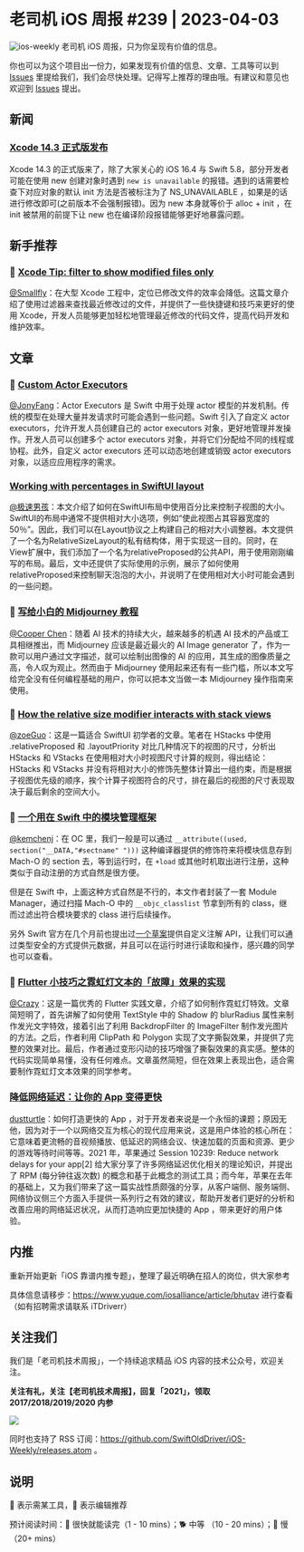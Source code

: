 # 老司机 iOS 周报 #239 | 2023-04-03

![ios-weekly](https://github.com/SwiftOldDriver/iOS-Weekly/blob/master/assets/ios-weekly.png?raw=true)
老司机 iOS 周报，只为你呈现有价值的信息。

你也可以为这个项目出一份力，如果发现有价值的信息、文章、工具等可以到 [Issues](https://github.com/SwiftOldDriver/iOS-Weekly/issues) 里提给我们，我们会尽快处理。记得写上推荐的理由哦。有建议和意见也欢迎到 [Issues](https://github.com/SwiftOldDriver/iOS-Weekly/issues) 提出。

## 新闻

### [Xcode 14.3 正式版发布](https://developer.apple.com/documentation/xcode-release-notes/xcode-14_3-release-notes)

Xcode 14.3 的正式版来了，除了大家关心的 iOS 16.4 与 Swift 5.8，部分开发者可能在使用 new 创建对象时遇到 ``new is unavailable`` 的报错。遇到的话需要检查下对应对象的默认 init 方法是否被标注为了 NS_UNAVAILABLE ，如果是的话进行修改即可(之前版本不会强制报错)。因为 new 本身就等价于 alloc + init ，在 init 被禁用的前提下让 new 也在编译阶段报错能够更好地暴露问题。

## 新手推荐

### 🐎  [Xcode Tip: filter to show modified files only](https://www.jessesquires.com/blog/2023/03/22/xcode-tip-filter-modified-files/)

[@Smallfly](https://github.com/iostalks)：在大型 Xcode 工程中，定位已修改文件的效率会降低。这篇文章介绍了使用过滤器来查找最近修改过的文件，并提供了一些快捷键和技巧来更好的使用 Xcode，开发人员能够更加轻松地管理最近修改的代码文件，提高代码开发和维护效率。

## 文章

### 🐢 [Custom Actor Executors](https://github.com/apple/swift-evolution/blob/main/proposals/0392-custom-actor-executors.md)

[@JonyFang](https://github.com/jonyfang)：Actor Executors 是 Swift 中用于处理 actor 模型的并发机制。传统的模型在处理大量并发请求时可能会遇到一些问题。Swift 引入了自定义 actor executors，允许开发人员创建自己的 actor executors 对象，更好地管理并发操作。开发人员可以创建多个 actor executors 对象，并将它们分配给不同的线程或协程。此外，自定义 actor executors 还可以动态地创建或销毁 actor executors 对象，以适应应用程序的需求。

### [Working with percentages in SwiftUI layout](https://oleb.net/2023/swiftui-relative-size/)

[@极速男孩](https://github.com/ztlyyznf001)：本文介绍了如何在SwiftUI布局中使用百分比来控制子视图的大小。SwiftUI的布局中通常不提供相对大小选项，例如“使此视图占其容器宽度的50％”。因此，我们可以在Layout协议之上构建自己的相对大小调整器。本文提供了一个名为RelativeSizeLayout的私有结构体，用于实现这一目的。同时，在View扩展中，我们添加了一个名为relativeProposed的公共API，用于使用刚刚编写的布局。最后，文中还提供了实际使用的示例，展示了如何使用relativeProposed来控制聊天泡泡的大小，并说明了在使用相对大小时可能会遇到的一些问题。

### 🐎 [写给小白的 Midjourney 教程](https://mp.weixin.qq.com/s/nqnuqji0tK-4seuACtSjcw)

[@Cooper Chen](https://github.com/cjlcooper)：随着 AI 技术的持续大火，越来越多的机遇 AI 技术的产品或工具相继推出，而 Midjourney 应该是最近最火的 AI Image generator 了，作为一款可以用户通过文字描述，就可以绘制出图像的 AI 的应用，其生成的图像质量之高，令人叹为观止。然而由于 Midjourney 使用起来还有有一些门槛，所以本文写给完全没有任何编程基础的用户，你可以把本文当做一本 Midjourney 操作指南来使用。

### 🐎 [How the relative size modifier interacts with stack views](https://oleb.net/2023/swiftui-relative-size-in-stacks/)

[@zoeGuo](https://github.com/zoeGuo)：这是一篇适合 SwiftUI 初学者的文章。笔者在 HStacks 中使用 .relativeProposed 和 .layoutPriority 对比几种情况下的视图的尺寸，分析出 HStacks 和 VStacks 在使用相对大小时视图尺寸计算的规则，得出结论：HStacks 和 VStacks 并没有将相对大小的修饰先整体计算出一组约束，而是根据子视图优先级的顺序，挨个计算子视图符合的尺寸，排在最后的视图的尺寸表现取决于最后剩余的空间大小。

### 🐎 [一个用在 Swift 中的模块管理框架](https://mp.weixin.qq.com/s/aFM_4OqDYcXPRIdF7x_41w)

[@kemchenj](https://kemchenj.github.io/)：在 OC 里，我们一般是可以通过 `__attribute((used, section("__DATA,"#sectname" ")))` 这种编译器提供的修饰符来将模块信息存到 Mach-O 的 section 去，等到运行时，在 `+load` 或其他时机取出进行注册，这种类似于自动注册的方式自然是很方便。

但是在 Swift 中，上面这种方式自然是不行的，本文作者封装了一套 Module Manager，通过扫描 Mach-O 中的 `__objc_classlist` 节拿到所有的 class，继而过滤出符合模块要求的 class 进行后续操作。

另外 Swift 官方在几个月前也提出过[一个草案](https://forums.swift.org/t/pitch-custom-metadata-attributes/62016)提供自定义注解 API，让我们可以通过类型安全的方式提供元数据，并且可以在运行时进行读取和操作，感兴趣的同学也可以查看。

### 🐎 [Flutter 小技巧之霓虹灯文本的「故障」效果的实现](https://mp.weixin.qq.com/s/VAF5IFsVvZMNikilckUcZg)

[@Crazy](https://github.com/jiyan135960)：这是一篇优秀的 Flutter 实践文章，介绍了如何制作霓虹灯特效。文章简短明了，首先讲解了如何使用 TextStyle 中的 Shadow 的 blurRadius 属性来制作发光文字特效，接着引出了利用 BackdropFilter 的 ImageFilter 制作发光图片的方法。之后，作者利用 ClipPath 和 Polygon 实现了文字撕裂效果，并提供了完整的效果对比。最后，作者通过变形闪动的技巧增强了撕裂效果的真实感。整体的代码实现简单易懂，没有任何难点。文章虽然简短，但在效果上表现出色，适合需要制作霓虹灯文本效果的同学参考。

### [降低网络延迟：让你的 App 变得更快](https://mp.weixin.qq.com/s/XoAm9OaXtzT3jE4LSBSpqw)

[dustturtle](https://github.com/dustturtle)：如何打造更快的 App ，对于开发者来说是一个永恒的课题；原因无他，因为对于一个以网络交互为核心的现代应用来说，这是用户体验的核心所在：它意味着更流畅的音视频播放、低延迟的网络会议、快速加载的页面和资源、更少的游戏等待时间等等。2021 年，苹果通过 Session 10239: Reduce network delays for your app[2] 给大家分享了许多网络延迟优化相关的理论知识，并提出了 RPM (每分钟往返次数) 的概念和基于此概念的测试工具；而今年，苹果在去年的基础上，又为我们带来了这一篇实战性质颇强的分享，从客户端侧、服务端侧、网络协议侧三个方面入手提供一系列行之有效的建议，帮助开发者们更好的分析和改善应用的网络延迟状况，从而打造响应更加快捷的 App ，带来更好的用户体验。

## 内推

重新开始更新「iOS 靠谱内推专题」，整理了最近明确在招人的岗位，供大家参考

具体信息请移步：https://www.yuque.com/iosalliance/article/bhutav 进行查看（如有招聘需求请联系 iTDriverr）

## 关注我们

我们是「老司机技术周报」，一个持续追求精品 iOS 内容的技术公众号，欢迎关注。

**关注有礼，关注【老司机技术周报】，回复「2021」，领取 2017/2018/2019/2020 内参**

![](https://github.com/SwiftOldDriver/iOS-Weekly/blob/master/assets/qrcode_for_wechat.jpg?raw=true)

同时也支持了 RSS 订阅：https://github.com/SwiftOldDriver/iOS-Weekly/releases.atom 。

## 说明

🚧 表示需某工具，🌟 表示编辑推荐

预计阅读时间：🐎 很快就能读完（1 - 10 mins）；🐕 中等 （10 - 20 mins）；🐢 慢（20+ mins）
